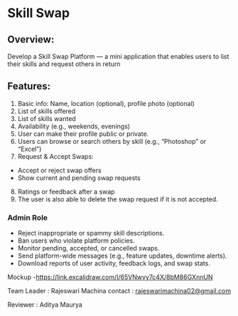 # Skill Swap
## Overview:
Develop a Skill Swap Platform — a mini application that enables users to list their skills and
request others in return

## Features:

1. Basic info: Name, location (optional), profile photo (optional)
2. List of skills offered
3. List of skills wanted
4. Availability (e.g., weekends, evenings)
5. User can make their profile public or private.
6. Users can browse or search others by skill (e.g., “Photoshop” or “Excel”)
7. Request & Accept Swaps:  
  - Accept or reject swap offers
  -  Show current and pending swap requests
8. Ratings or feedback after a swap
9. The user is also able to delete the swap request if it is not accepted.

### Admin Role
- Reject inappropriate or spammy skill descriptions.
- Ban users who violate platform policies.
- Monitor pending, accepted, or cancelled swaps.
- Send platform-wide messages (e.g., feature updates, downtime alerts).
- Download reports of user activity, feedback logs, and swap stats.

Mockup -https://link.excalidraw.com/l/65VNwvy7c4X/8bM86GXnnUN


Team Leader : Rajeswari Machina 
contact : rajeswarimachina02@gmail.com

Reviewer : Aditya Maurya